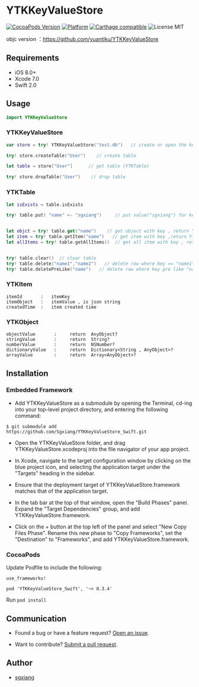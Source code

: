 YTKKeyValueStore
==========

[![CocoaPods Version](https://cocoapod-badges.herokuapp.com/v/YTKKeyValueStore_Swift/badge.png)](http://cocoadocs.org/docsets/YTKKeyValueStore_Swift) [![Platform](https://cocoapod-badges.herokuapp.com/p/YTKKeyValueStore_Swift/badge.png)](http://cocoadocs.org/docsets/YTKKeyValueStore_Swift) [![Carthage compatible](https://img.shields.io/badge/Carthage-compatible-4BC51D.svg?style=flat)](https://github.com/Carthage/Carthage) ![License MIT](https://go-shields.herokuapp.com/license-MIT-blue.png)

objc version ：https://github.com/yuantiku/YTKKeyValueStore



## Requirements

- iOS 8.0+ 
- Xcode 7.0
- Swift 2.0

## Usage 

```swift
import YTKKeyValueStore
```

### YTKKeyValueStore

```swift
var store = try! YTKKeyValueStore("test.db")   // create or open the key-value store

try! store.createTable("User")    // create table

let table = store["User"]      // get table (YTKTable)

try! store.dropTable("User")    // drop table
```

### YTKTable

```swift
let isExists = table.isExists

try! table.put( "name" <- "sgxiang")     // put value("sgxiang") for key("name") into table , support string,number,dictionary,array


let objct = try! table.get("name")    // get object with key , return YTKObject?
let item = try! table.getItem("name")   // get item with key ,return YTKItem?
let allItems = try! table.getAllItems()  // get all item with key , return  [YTKItem]?


try! table.clear()  // clear table
try! table.delete("name1","name2")   // delete row where key == "name1" and "name2"
try! table.deletePreLike("name")   // delete row where key pre like "name"
```

### YTKItem

```
itemId       :   itemKey
itemObject   :   itemValue , is json string
createdTime  :   item created time
```
### YTKObject

```
objectValue       :     return  AnyObject?
stringValue       :     return  String?
numberValue       :     return  NSNumber?
dictionaryValue   :     return  Dictionary<String , AnyObject>?
arrayValue        :     return  Array<AnyObject>?
```

## Installation

### Embedded Framework

- Add YTKKeyValueStore as a submodule by opening the Terminal, cd-ing into your top-level project directory, and entering the following command:

```
$ git submodule add https://github.com/Sgxiang/YTKKeyValueStore_Swift.git
```
- Open the YTKKeyValueStore folder, and drag YTKKeyValueStore.xcodeproj into the file navigator of your app project.

- In Xcode, navigate to the target configuration window by clicking on the blue project icon, and selecting the application target under the "Targets" heading in the sidebar.

- Ensure that the deployment target of YTKKeyValueStore.framework matches that of the application target.

- In the tab bar at the top of that window, open the "Build Phases" panel.
Expand the "Target Dependencies" group, and add YTKKeyValueStore.framework.

- Click on the + button at the top left of the panel and select "New Copy Files Phase". Rename this new phase to "Copy Frameworks", set the "Destination" to "Frameworks", and add YTKKeyValueStore.framework.

### CocoaPods

Update Podfile to include the following:

```
use_frameworks!

pod 'YTKKeyValueStore_Swift', '~> 0.3.4'
```

Run `pod install`

## Communication

- Found a bug or have a feature request? [Open an issue](https://github.com/sgxiang/YTKKeyValueStore_Swift/issues).

- Want to contribute? [Submit a pull request](https://github.com/sgxiang/YTKKeyValueStore_Swift/pulls).

## Author

- [sgxiang](https://twitter.com/sgxiang1992)

